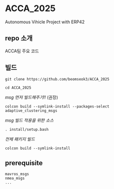 # ACCA_2025
Autonomous Vihicle Project with ERP42 

## repo 소개
ACCA팀 주요 코드


## 빌드
    git clone https://github.com/beomseok3/ACCA_2025

    cd ACCA_2025

*msg 먼저 빌드해주기!!* (권장)

    colcon build --symlink-install --packages-select adaptive_clustering_msgs

*msg 빌드 적용을 위한 소스*

    . install/setup.bash

*전체 패키지 빌드*

    colcon build --symlink-install

## prerequisite
    mavros_msgs
    nmea_msgs
    ...
    

